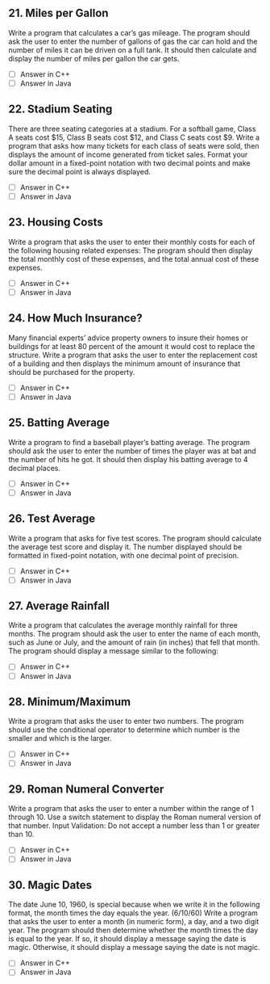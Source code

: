 <h2 id="21"> 21. Miles per Gallon  </h2>

Write a program that calculates a car’s gas mileage. The program should ask the user to enter the number of gallons of gas the car can hold and the number of miles it can be driven on a full tank. It should then calculate and display the number of miles per gallon the car gets.

- [ ] Answer in C++
- [ ] Answer in Java

<h2 id="22"> 22.  Stadium Seating </h2>

There are three seating categories at a stadium. For a softball game, Class A seats cost $15, Class B seats cost $12, and Class C seats cost $9. Write a program that asks how many tickets for each class of seats were sold, then displays the amount of income generated from ticket sales. Format your dollar amount in a fixed-point notation with two decimal points and make sure the decimal point is always displayed.

- [ ] Answer in C++
- [ ] Answer in Java

<h2 id="23"> 23. Housing Costs  </h2>

Write a program that asks the user to enter their monthly costs for each of the following housing related expenses: The program should then display the total monthly cost of these expenses, and the total annual cost of these expenses.

- [ ] Answer in C++
- [ ] Answer in Java

<h2 id="24"> 24.  How Much Insurance?</h2>

Many financial experts’ advice property owners to insure their homes or buildings for at least 80 percent of the amount it would cost to replace the structure. Write a program that asks the user to enter the replacement cost of a building and then displays the minimum amount of insurance that should be purchased for the property.

- [ ] Answer in C++
- [ ] Answer in Java

<h2 id="25"> 25.  Batting Average </h2>

Write a program to find a baseball player’s batting average. The program should ask the user to enter the number of times the player was at bat and the number of hits he got. It should then display his batting average to 4 decimal places.


- [ ] Answer in C++
- [ ] Answer in Java

<h2 id="26"> 26.  Test Average</h2>

Write a program that asks for five test scores. The program should calculate the average test score and display it. The number displayed should be formatted in fixed-point notation, with one decimal point of precision.

- [ ] Answer in C++
- [ ] Answer in Java

<h2 id="27"> 27. Average Rainfall</h2>

Write a program that calculates the average monthly rainfall for three months. The program should ask the user to enter the name of each month, such as June or July, and the amount of rain (in inches) that fell that month. The program should display a message similar to the following:


- [ ] Answer in C++
- [ ] Answer in Java

<h2 id="28"> 28. Minimum/Maximum</h2>

Write a program that asks the user to enter two numbers. The program should use the conditional operator to determine which number is the smaller and which is the larger.


- [ ] Answer in C++
- [ ] Answer in Java

<h2 id="29"> 29.  Roman Numeral Converter</h2>

Write a program that asks the user to enter a number within the range of 1 through 10.
Use a switch statement to display the Roman numeral version of that number.
Input Validation: Do not accept a number less than 1 or greater than 10.


- [ ] Answer in C++
- [ ] Answer in Java

<h2 id="30"> 30. Magic Dates </h2>

The date June 10, 1960, is special because when we write it in the following format, the month times the day equals the year. (6/10/60)
Write a program that asks the user to enter a month (in numeric form), a day, and a two digit year. The program should then determine whether the month times the day is equal to the year. If so, it should display a message saying the date is magic. Otherwise, it should display a message saying the date is not magic.

- [ ] Answer in C++
- [ ] Answer in Java
